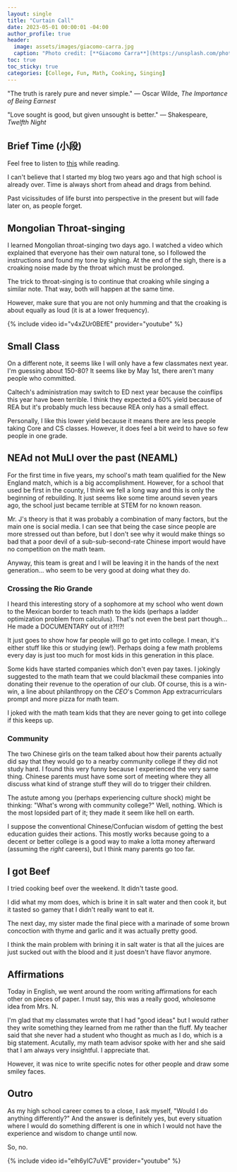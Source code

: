 ```yaml
---
layout: single
title: "Curtain Call"
date: 2023-05-01 00:00:01 -04:00
author_profile: true
header: 
  image: assets/images/giacomo-carra.jpg
  caption: "Photo credit: [**Giacomo Carra**](https://unsplash.com/photos/rO67lWfS4CU)"
toc: true
toc_sticky: true
categories: [College, Fun, Math, Cooking, Singing]
---
```


"The truth is rarely pure and never simple." — Oscar Wilde, *The Importance of Being Earnest*

"Love sought is good, but given unsought is better." — Shakespeare, *Twelfth Night*

## Brief Time (小段)
Feel free to listen to [this](https://www.youtube.com/watch?v=J30-jeV5Jho) while reading.

I can't believe that I started my blog two years ago and that high school is already over. Time is always short from ahead and drags from behind. 

Past vicissitudes of life burst into perspective in the present but will fade later on, as people forget. 

## Mongolian Throat-singing
I learned Mongolian throat-singing two days ago. I watched a video which explained that everyone has their own natural tone, so I followed the instructions and found my tone by sighing. At the end of the sigh, there is a croaking noise made by the throat which must be prolonged. 

The trick to throat-singing is to continue that croaking while singing a similar note. That way, both will happen at the same time. 

However, make sure that you are not only humming and that the croaking is about equally as loud (it is at a lower frequency).

{% include video id="v4xZUr0BEfE" provider="youtube" %}

## Small Class
On a different note, it seems like I will only have a few classmates next year. I'm guessing about 150-80? It seems like by May 1st, there aren't many people who committed. 

Caltech's administration may switch to ED next year because the coinflips this year have been terrible. I think they expected a 60% yield because of REA but it's probably much less because REA only has a small effect. 

Personally, I like this lower yield because it means there are less people taking Core and CS classes. However, it does feel a bit weird to have so few people in one grade. 

## NEAd not MuLl over the past (NEAML)
For the first time in five years, my school's math team qualified for the New England match, which is a big accomplishment. However, for a school that used be first in the county, I think we fell a long way and this is only the beginning of rebuilding. It just seems like some time around seven years ago, the school just became terrible at STEM for no known reason.

Mr. J's theory is that it was probably a combination of many factors, but the main one is social media. I can see that being the case since people are more stressed out than before, but I don't see why it would make things so bad that a poor devil of a sub-sub-second-rate Chinese import would have no competition on the math team.

Anyway, this team is great and I will be leaving it in the hands of the next generation... who seem to be very good at doing what they do. 

### Crossing the Rio Grande
I heard this interesting story of a sophomore at my school who went down to the Mexican border to teach math to the kids (perhaps a ladder optimization problem from calculus). That's not even the best part though... He made a DOCUMENTARY out of it?!!?! 

It just goes to show how far people will go to get into college. I mean, it's either stuff like this or studying (ew!). Perhaps doing a few math problems every day is just too much for most kids in this generation in this place. 

Some kids have started companies which don't even pay taxes. I jokingly suggested to the math team that we could blackmail these companies into donating their revenue to the operation of our club. Of course, this is a win-win, a line about philanthropy on the *CEO*'s Common App extracurriculars prompt and more pizza for math team. 

I joked with the math team kids that they are never going to get into college if this keeps up.

### Community
The two Chinese girls on the team talked about how their parents actually did say that they would go to a nearby community college if they did not study hard. I found this very funny because I experienced the very same thing. Chinese parents must have some sort of meeting where they all discuss what kind of strange stuff they will do to trigger their children. 

The astute among you (perhaps experiencing culture shock) might be thinking: "What's wrong with community college?" Well, nothing. Which is the most lopsided part of it; they made it seem like hell on earth. 

I suppose the conventional Chinese/Confucian wisdom of getting the best education guides their actions. This mostly works because going to a decent or better college is a good way to make a lotta money afterward (assuming the *right* careers), but I think many parents go too far. 

## I got Beef
I tried cooking beef over the weekend. It didn't taste good. 

I did what my mom does, which is brine it in salt water and then cook it, but it tasted so gamey that I didn't really want to eat it.

The next day, my sister made the final piece with a marinade of some brown concoction with thyme and garlic and it was actually pretty good. 

I think the main problem with brining it in salt water is that all the juices are just sucked out with the blood and it just doesn't have flavor anymore. 

## Affirmations
Today in English, we went around the room writing affirmations for each other on pieces of paper. I must say, this was a really good, wholesome idea from Mrs. N.

I'm glad that my classmates wrote that I had "good ideas" but I would rather they write something they learned from me rather than the fluff. My teacher said that she never had a student who thought as much as I do, which is a big statement. Acutally, my math team advisor spoke with her and she said that I am always very insightful. I appreciate that. 

However, it was nice to write specific notes for other people and draw some smiley faces. 

## Outro
As my high school career comes to a close, I ask myself, "Would I do anything differently?" And the answer is definitely yes, but every situation where I would do something different is one in which I would not have the experience and wisdom to change until now. 

So, no. 

{% include video id="elh6yIC7uVE" provider="youtube" %}